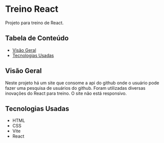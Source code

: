 # Treino React

Projeto para treino de React.

## Tabela de Conteúdo

- [Visão Geral](#vis%C3%A3o-geral)
- [Tecnologias Usadas](#tecnologias-usadas)

## Visão Geral

Neste projeto há um site que consome a api do github onde o usuário pode fazer uma pesquisa de usuários do github. Foram utilizadas diversas inovações do React para treino. O site não está responsivo.

## Tecnologias Usadas

- HTML
- CSS
- Vite
- React
